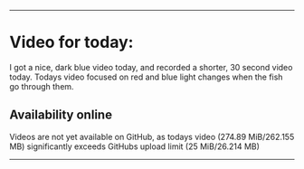 
***

# Video for today:

I got a nice, dark blue video today, and recorded a shorter, 30 second video today. Todays video focused on red and blue light changes when the fish go through them.

## Availability online

Videos are not yet available on GitHub, as todays video (274.89 MiB/262.155 MB) significantly exceeds GitHubs upload limit (25 MiB/26.214 MB)

***


